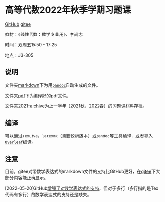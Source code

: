 # 高等代数2022年秋季学期习题课

[GitHub](https://github.com/wenh06/buaa-advanced-algebra-2021/)  [gitee](https://gitee.com/wenh06/buaa-advanced-algebra-2021)

教材：《线性代数：数学专业用》，李尚志

时间：双周五15:50 - 17:25

地点：J3-305

## 说明

文件夹[markdown](markdown/)下为用[`pandoc`](https://pandoc.org/)自动生成的文件。

文件夹[pdf](pdf/)下为编译好的pdf文件。

文件夹[2021-archive](2021-archive/)为上一学年（2021秋，2022春）的习题课材料存档。

## 编译

可以通过`TexLive`，`latexmk`（需要较新版本）或`pandoc`等工具编译，或者导入[`Overleaf`](https://www.overleaf.com/dash)编译。

## 注意

目前，gitee对带数学表达式的markdown文件的支持比GitHub更好，在[gitee](https://gitee.com/wenh06/buaa-advanced-algebra-2021/tree/master/markdown)下大部分内容能正确显示。

\[2022-05-20\]GitHub[增强了对数学表达式的支持](https://github.blog/changelog/2022-05-19-render-mathematical-expressions-in-markdown/)，但对于多行（多行指的是Tex代码有多行）的数学表达式的支持还是缺失。
